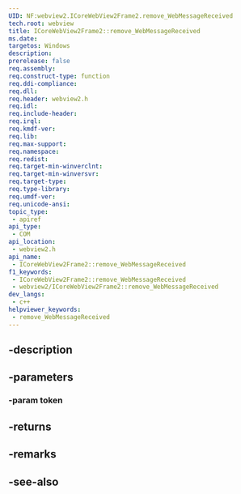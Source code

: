 ```yaml
---
UID: NF:webview2.ICoreWebView2Frame2.remove_WebMessageReceived
tech.root: webview
title: ICoreWebView2Frame2::remove_WebMessageReceived
ms.date: 
targetos: Windows
description: 
prerelease: false
req.assembly: 
req.construct-type: function
req.ddi-compliance: 
req.dll: 
req.header: webview2.h
req.idl: 
req.include-header: 
req.irql: 
req.kmdf-ver: 
req.lib: 
req.max-support: 
req.namespace: 
req.redist: 
req.target-min-winverclnt: 
req.target-min-winversvr: 
req.target-type: 
req.type-library: 
req.umdf-ver: 
req.unicode-ansi: 
topic_type:
 - apiref
api_type:
 - COM
api_location:
 - webview2.h
api_name:
 - ICoreWebView2Frame2::remove_WebMessageReceived
f1_keywords:
 - ICoreWebView2Frame2::remove_WebMessageReceived
 - webview2/ICoreWebView2Frame2::remove_WebMessageReceived
dev_langs:
 - c++
helpviewer_keywords:
 - remove_WebMessageReceived
---
```


## -description

## -parameters

### -param token

## -returns

## -remarks

## -see-also

